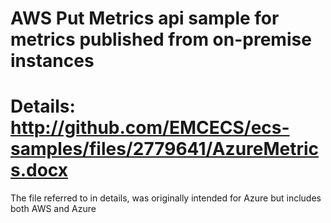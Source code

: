 #
#  AWS Put Metrics api sample for metrics published from on-premise instances
# 
#  Details: http://github.com/EMCECS/ecs-samples/files/2779641/AzureMetrics.docx
The file referred to in details, was originally intended for Azure but includes both AWS and Azure

